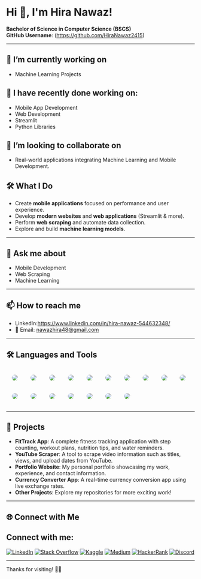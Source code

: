 # Hi 👋, I'm Hira Nawaz!

**Bachelor of Science in Computer Science (BSCS)**  
**GitHub Username**: (https://github.com/HiraNawaz2415) <!-- (Update this link with your real GitHub username) -->

---

## 🔭 I’m currently working on
- Machine Learning Projects

## 🔭 I have recently done working on:
- Mobile App Development
- Web Development
- Streamlit
- Python Libraries

## 🤝 I’m looking to collaborate on
- Real-world applications integrating Machine Learning and Mobile Development.

## 🛠️ What I Do
- Create **mobile applications** focused on performance and user experience.
- Develop **modern websites** and **web applications** (Streamlit & more).
- Perform **web scraping** and automate data collection.
- Explore and build **machine learning models**.

---

## 💬 Ask me about
- Mobile Development
- Web Scraping
- Machine Learning

---

## 📫 How to reach me
- LinkedIn:https://www.linkedin.com/in/hira-nawaz-544632348/
- 📧 Email: nawazhira48@gmail.com

---

## 🛠️ Languages and Tools

<style>
  .badge {
    border-radius: 50%;
    padding: 10px;
    margin: 5px;
  }
</style>

<p>
  <img class="badge" src="https://img.shields.io/badge/Java-007396?style=flat-square&logo=java&logoColor=white" />
  <img class="badge" src="https://img.shields.io/badge/C-00599C?style=flat-square&logo=c&logoColor=white" />
  <img class="badge" src="https://img.shields.io/badge/C++-00599C?style=flat-square&logo=cplusplus&logoColor=white" />
  <img class="badge" src="https://img.shields.io/badge/Python-3776AB?style=flat-square&logo=python&logoColor=white" />
  <img class="badge" src="https://img.shields.io/badge/JavaScript-F7DF1E?style=flat-square&logo=javascript&logoColor=black" />
  <img class="badge" src="https://img.shields.io/badge/HTML5-E34F26?style=flat-square&logo=html5&logoColor=white" />
  <img class="badge" src="https://img.shields.io/badge/CSS3-1572B6?style=flat-square&logo=css3&logoColor=white" />
  <img class="badge" src="https://img.shields.io/badge/Android%20Studio-3DDC84?style=flat-square&logo=androidstudio&logoColor=white" />
  <img class="badge" src="https://img.shields.io/badge/React.js-61DAFB?style=flat-square&logo=react&logoColor=black" />
  <img class="badge" src="https://img.shields.io/badge/Firebase-FFCA28?style=flat-square&logo=firebase&logoColor=black" />
  <img class="badge" src="https://img.shields.io/badge/SQLite-003B57?style=flat-square&logo=sqlite&logoColor=white" />
  <img class="badge" src="https://img.shields.io/badge/MySQL-4479A1?style=flat-square&logo=mysql&logoColor=white" />
  <img class="badge" src="https://img.shields.io/badge/Git-F05032?style=flat-square&logo=git&logoColor=white" />
  <img class="badge" src="https://img.shields.io/badge/GitHub-181717?style=flat-square&logo=github&logoColor=white" />
  <img class="badge" src="https://img.shields.io/badge/Visual%20Studio%20Code-007ACC?style=flat-square&logo=visualstudiocode&logoColor=white" />
  <img class="badge" src="https://img.shields.io/badge/Jupyter-F37626?style=flat-square&logo=jupyter&logoColor=white" />
  <img class="badge" src="https://img.shields.io/badge/Dev%20C++-003B57?style=flat-square&logo=cplusplus&logoColor=white" />
</p>


---

## 📂 Projects

- **FitTrack App**: A complete fitness tracking application with step counting, workout plans, nutrition tips, and water reminders.
- **YouTube Scraper**: A tool to scrape video information such as titles, views, and upload dates from YouTube.
- **Portfolio Website**: My personal portfolio showcasing my work, experience, and contact information.
- **Currency Converter App**: A real-time currency conversion app using live exchange rates.
- **Other Projects**: Explore my repositories for more exciting work!

---

## 🌐 Connect with Me

<style>
  .badge {
    border-radius: 50%;
    padding: 10px;
    margin: 5px;
  }
</style>

## Connect with me:

[![LinkedIn](https://img.shields.io/badge/LinkedIn-0077B5?style=flat&logo=linkedin&logoColor=white)](http://www.linkedin.com/in/hira-nawaz-544632348)
[![Stack Overflow](https://img.shields.io/badge/Stack%20Overflow-FE7A16?style=flat&logo=stack-overflow&logoColor=white)](https://stackoverflow.com/users/22962807/noor-fatima)
[![Kaggle](https://img.shields.io/badge/Kaggle-20BEFF?style=flat&logo=kaggle&logoColor=white)](https://www.kaggle.com/hiranawaz2415)
[![Medium](https://img.shields.io/badge/Medium-12100E?style=flat&logo=medium&logoColor=white)](https://medium.com/@nawazhira48)
[![HackerRank](https://img.shields.io/badge/HackerRank-2EC866?style=flat&logo=hackerrank&logoColor=white)](https://www.hackerrank.com/profile/nawazhira48)
[![Discord](https://img.shields.io/badge/Discord-5865F2?style=flat&logo=discord&logoColor=white)](https://discord.com/channels/@me)


---

Thanks for visiting! 🚀✨
